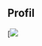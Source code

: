 
## Profil
[![](https://github-readme-stats.vercel.app/api?username=SickHr&show_icons=true&theme=dracula)
